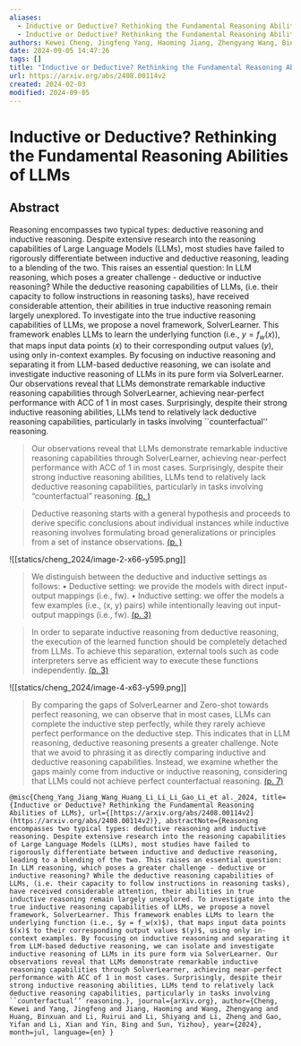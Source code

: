 ```yaml
---
aliases:
  - Inductive or Deductive? Rethinking the Fundamental Reasoning Abilities of LLMs
  - Inductive or Deductive? Rethinking the Fundamental Reasoning Abilities of LLMs
authors: Kewei Cheng, Jingfeng Yang, Haoming Jiang, Zhengyang Wang, Binxuan Huang, Ruirui Li, Shiyang Li, Zheng Li, Yifan Gao, Xian Li, Bing Yin, Yizhou Sun
date: 2024-09-05 14:47:26
tags: []
title: "Inductive or Deductive? Rethinking the Fundamental Reasoning Abilities of LLMs"
url: https://arxiv.org/abs/2408.00114v2
created: 2024-02-03
modified: 2024-09-05
---
```


# Inductive or Deductive? Rethinking the Fundamental Reasoning Abilities of LLMs

## Abstract

Reasoning encompasses two typical types: deductive reasoning and inductive reasoning. Despite extensive research into the reasoning capabilities of Large Language Models (LLMs), most studies have failed to rigorously differentiate between inductive and deductive reasoning, leading to a blending of the two. This raises an essential question: In LLM reasoning, which poses a greater challenge - deductive or inductive reasoning? While the deductive reasoning capabilities of LLMs, (i.e. their capacity to follow instructions in reasoning tasks), have received considerable attention, their abilities in true inductive reasoning remain largely unexplored. To investigate into the true inductive reasoning capabilities of LLMs, we propose a novel framework, SolverLearner. This framework enables LLMs to learn the underlying function (i.e., $y = f_w(x)$), that maps input data points $(x)$ to their corresponding output values $(y)$, using only in-context examples. By focusing on inductive reasoning and separating it from LLM-based deductive reasoning, we can isolate and investigate inductive reasoning of LLMs in its pure form via SolverLearner. Our observations reveal that LLMs demonstrate remarkable inductive reasoning capabilities through SolverLearner, achieving near-perfect performance with ACC of 1 in most cases. Surprisingly, despite their strong inductive reasoning abilities, LLMs tend to relatively lack deductive reasoning capabilities, particularly in tasks involving ``counterfactual'' reasoning.

> Our observations reveal that LLMs demonstrate remarkable inductive reasoning capabilities through SolverLearner, achieving near-perfect performance with ACC of 1 in most cases. Surprisingly, despite their strong inductive reasoning abilities, LLMs tend to relatively lack deductive reasoning capabilities, particularly in tasks involving “counterfactual” reasoning. [(p. )](zotero://open-pdf/library/items/ZFVNKI88?page=)

> Deductive reasoning starts with a general hypothesis and proceeds to derive specific conclusions about individual instances while inductive reasoning involves formulating broad generalizations or principles from a set of instance observations. [(p. )](zotero://open-pdf/library/items/ZFVNKI88?page=)

![[statics/cheng_2024/image-2-x66-y595.png]]

> We distinguish between the deductive and inductive settings as follows: • Deductive setting: we provide the models with direct input-output mappings (i.e., fw). • Inductive setting: we offer the models a few examples (i.e., (x, y) pairs) while intentionally leaving out input-output mappings (i.e., fw). [(p. 3)](zotero://open-pdf/library/items/ZFVNKI88?page=3)

> In order to separate inductive reasoning from deductive reasoning, the execution of the learned function should be completely detached from LLMs. To achieve this separation, external tools such as code interpreters serve as efficient way to execute these functions independently. [(p. 3)](zotero://open-pdf/library/items/ZFVNKI88?page=3)

![[statics/cheng_2024/image-4-x63-y599.png]]

> By comparing the gaps of SolverLearner and Zero-shot towards perfect reasoning, we can observe that in most cases, LLMs can complete the inductive step perfectly, while they rarely achieve perfect performance on the deductive step. This indicates that in LLM reasoning, deductive reasoning presents a greater challenge. Note that we avoid to phrasing it as directly comparing inductive and deductive reasoning capabilities. Instead, we examine whether the gaps mainly come from inductive or inductive reasoning, considering that LLMs could not achieve perfect counterfactual reasoning. [(p. 7)](zotero://open-pdf/library/items/ZFVNKI88?page=7)

```
@misc{Cheng_Yang_Jiang_Wang_Huang_Li_Li_Li_Gao_Li_et al._2024, title={Inductive or Deductive? Rethinking the Fundamental Reasoning Abilities of LLMs}, url={[https://arxiv.org/abs/2408.00114v2](https://arxiv.org/abs/2408.00114v2)}, abstractNote={Reasoning encompasses two typical types: deductive reasoning and inductive reasoning. Despite extensive research into the reasoning capabilities of Large Language Models (LLMs), most studies have failed to rigorously differentiate between inductive and deductive reasoning, leading to a blending of the two. This raises an essential question: In LLM reasoning, which poses a greater challenge - deductive or inductive reasoning? While the deductive reasoning capabilities of LLMs, (i.e. their capacity to follow instructions in reasoning tasks), have received considerable attention, their abilities in true inductive reasoning remain largely unexplored. To investigate into the true inductive reasoning capabilities of LLMs, we propose a novel framework, SolverLearner. This framework enables LLMs to learn the underlying function (i.e., $y = f_w(x)$), that maps input data points $(x)$ to their corresponding output values $(y)$, using only in-context examples. By focusing on inductive reasoning and separating it from LLM-based deductive reasoning, we can isolate and investigate inductive reasoning of LLMs in its pure form via SolverLearner. Our observations reveal that LLMs demonstrate remarkable inductive reasoning capabilities through SolverLearner, achieving near-perfect performance with ACC of 1 in most cases. Surprisingly, despite their strong inductive reasoning abilities, LLMs tend to relatively lack deductive reasoning capabilities, particularly in tasks involving ``counterfactual’’ reasoning.}, journal={arXiv.org}, author={Cheng, Kewei and Yang, Jingfeng and Jiang, Haoming and Wang, Zhengyang and Huang, Binxuan and Li, Ruirui and Li, Shiyang and Li, Zheng and Gao, Yifan and Li, Xian and Yin, Bing and Sun, Yizhou}, year={2024}, month=jul, language={en} }
```